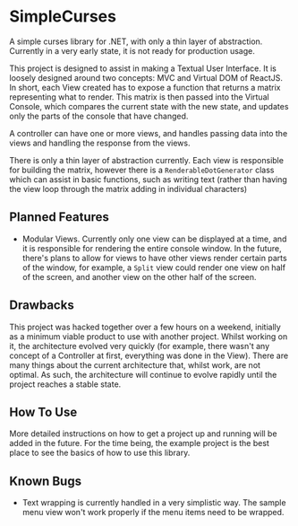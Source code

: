 # SimpleCurses
A simple curses library for .NET, with only a thin layer of abstraction. Currently in a very early state, it is not ready for production usage.

This project is designed to assist in making a Textual User Interface. It is loosely designed around two concepts: MVC and Virtual DOM of ReactJS. In short, each View created has to expose a function that returns a matrix representing what to render. This matrix is then passed into the Virtual Console, which compares the current state with the new state, and updates only the parts of the console that have changed.

A controller can have one or more views, and handles passing data into the views and handling the response from the views.

There is only a thin layer of abstraction currently. Each view is responsible for building the matrix, however there is a `RenderableDotGenerator` class which can assist in basic functions, such as writing text (rather than having the view loop through the matrix adding in individual characters)

## Planned Features

  * Modular Views. Currently only one view can be displayed at a time, and it is responsible for rendering the entire console window. In the future, there's plans to allow for views to have other views render certain parts of the window, for example, a `Split` view could render one view on half of the screen, and another view on the other half of the screen.

## Drawbacks

This project was hacked together over a few hours on a weekend, initially as a minimum viable product to use with another project. Whilst working on it, the architecture evolved very quickly (for example, there wasn't any concept of a Controller at first, everything was done in the View). There are many things about the current architecture that, whilst work, are not optimal. As such, the architecture will continue to evolve rapidly until the project reaches a stable state.

## How To Use

More detailed instructions on how to get a project up and running will be added in the future. For the time being, the example project is the best place to see the basics of how to use this library.


## Known Bugs
  * Text wrapping is currently handled in a very simplistic way. The sample menu view won't work properly if the menu items need to be wrapped.